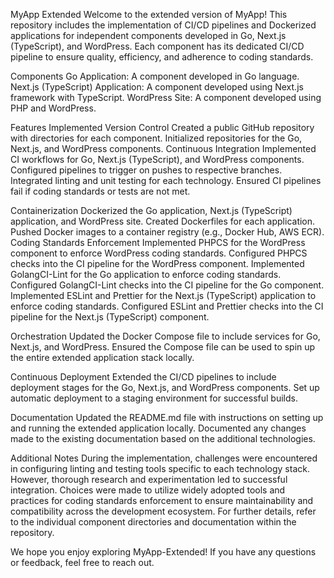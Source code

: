 MyApp Extended
Welcome to the extended version of MyApp! This repository includes the implementation of CI/CD pipelines and Dockerized applications for independent components developed in Go, Next.js (TypeScript), and WordPress. Each component has its dedicated CI/CD pipeline to ensure quality, efficiency, and adherence to coding standards.

Components
Go Application: A component developed in Go language.
Next.js (TypeScript) Application: A component developed using Next.js framework with TypeScript.
WordPress Site: A component developed using PHP and WordPress.

Features Implemented
Version Control
Created a public GitHub repository with directories for each component.
Initialized repositories for the Go, Next.js, and WordPress components.
Continuous Integration
Implemented CI workflows for Go, Next.js (TypeScript), and WordPress components.
Configured pipelines to trigger on pushes to respective branches.
Integrated linting and unit testing for each technology.
Ensured CI pipelines fail if coding standards or tests are not met.

Containerization
Dockerized the Go application, Next.js (TypeScript) application, and WordPress site.
Created Dockerfiles for each application.
Pushed Docker images to a container registry (e.g., Docker Hub, AWS ECR).
Coding Standards Enforcement
Implemented PHPCS for the WordPress component to enforce WordPress coding standards.
Configured PHPCS checks into the CI pipeline for the WordPress component.
Implemented GolangCI-Lint for the Go application to enforce coding standards.
Configured GolangCI-Lint checks into the CI pipeline for the Go component.
Implemented ESLint and Prettier for the Next.js (TypeScript) application to enforce coding standards.
Configured ESLint and Prettier checks into the CI pipeline for the Next.js (TypeScript) component.

Orchestration
Updated the Docker Compose file to include services for Go, Next.js, and WordPress.
Ensured the Compose file can be used to spin up the entire extended application stack locally.

Continuous Deployment
Extended the CI/CD pipelines to include deployment stages for the Go, Next.js, and WordPress components.
Set up automatic deployment to a staging environment for successful builds.

Documentation
Updated the README.md file with instructions on setting up and running the extended application locally.
Documented any changes made to the existing documentation based on the additional technologies.

Additional Notes
During the implementation, challenges were encountered in configuring linting and testing tools specific to each technology stack. However, thorough research and experimentation led to successful integration.
Choices were made to utilize widely adopted tools and practices for coding standards enforcement to ensure maintainability and compatibility across the development ecosystem.
For further details, refer to the individual component directories and documentation within the repository.

We hope you enjoy exploring MyApp-Extended! If you have any questions or feedback, feel free to reach out.